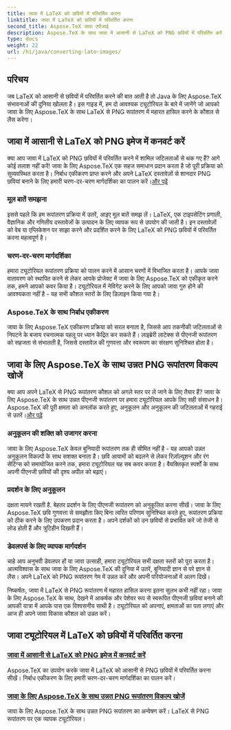 ```yaml
---
title: जावा में LaTeX को छवियों में परिवर्तित करना
linktitle: जावा में LaTeX को छवियों में परिवर्तित करना
second_title: Aspose.TeX जावा एपीआई
description: Aspose.TeX के साथ जावा में आसानी से LaTeX को PNG छवियों में परिवर्तित करें। निर्बाध एकीकरण के लिए हमारे व्यापक ट्यूटोरियल में उन्नत विकल्पों का अन्वेषण करें।
type: docs
weight: 22
url: /hi/java/converting-lato-images/
---
```


## परिचय

जब LaTeX को आसानी से छवियों में परिवर्तित करने की बात आती है तो Java के लिए Aspose.TeX संभावनाओं की दुनिया खोलता है। इस गाइड में, हम दो आवश्यक ट्यूटोरियल के बारे में जानेंगे जो आपको जावा के लिए Aspose.TeX के साथ LaTeX से PNG रूपांतरण में महारत हासिल करने के कौशल से लैस करेगा।

## जावा में आसानी से LaTeX को PNG इमेज में कनवर्ट करें

क्या आप जावा में LaTeX को PNG छवियों में परिवर्तित करने में शामिल जटिलताओं से थक गए हैं? आगे कोई तलाश नहीं करें! जावा के लिए Aspose.TeX एक सहज समाधान प्रदान करता है जो पूरी प्रक्रिया को सुव्यवस्थित करता है। निर्बाध एकीकरण प्राप्त करने और अपने LaTeX दस्तावेज़ों से शानदार PNG छवियां बनाने के लिए हमारी चरण-दर-चरण मार्गदर्शिका का पालन करें।[और पढ़ें](./png-conversion/)

### मूल बातें समझना

इससे पहले कि हम रूपांतरण प्रक्रिया में उतरें, आइए मूल बातें समझ लें। LaTeX, एक टाइपसेटिंग प्रणाली, वैज्ञानिक और गणितीय दस्तावेजों के उत्पादन के लिए व्यापक रूप से उपयोग की जाती है। इन दस्तावेज़ों को वेब या एप्लिकेशन पर साझा करने और प्रदर्शित करने के लिए LaTeX को PNG छवियों में परिवर्तित करना महत्वपूर्ण है।

### चरण-दर-चरण मार्गदर्शिका

हमारा ट्यूटोरियल रूपांतरण प्रक्रिया को पालन करने में आसान चरणों में विभाजित करता है। आपके जावा वातावरण को स्थापित करने से लेकर आपके प्रोजेक्ट में जावा के लिए Aspose.TeX को एकीकृत करने तक, हमने आपको कवर किया है। ट्यूटोरियल में नेविगेट करने के लिए आपको जावा गुरु होने की आवश्यकता नहीं है - यह सभी कौशल स्तरों के लिए डिज़ाइन किया गया है।

### Aspose.TeX के साथ निर्बाध एकीकरण

जावा के लिए Aspose.TeX एकीकरण प्रक्रिया को सरल बनाता है, जिससे आप तकनीकी जटिलताओं से निपटने के बजाय रचनात्मक पहलू पर ध्यान केंद्रित कर सकते हैं। लाइब्रेरी लाटेक्स से पीएनजी रूपांतरण को सहजता से संभालती है, जिससे दस्तावेज़ की गुणवत्ता और स्वरूपण का संरक्षण सुनिश्चित होता है।

## जावा के लिए Aspose.TeX के साथ उन्नत PNG रूपांतरण विकल्प खोजें

 क्या आप अपने LaTeX से PNG रूपांतरण कौशल को अगले स्तर पर ले जाने के लिए तैयार हैं? जावा के लिए Aspose.TeX के साथ उन्नत पीएनजी रूपांतरण पर हमारा ट्यूटोरियल आपके लिए सही संसाधन है। Aspose.TeX की पूरी क्षमता को अनलॉक करते हुए, अनुकूलन और अनुकूलन की जटिलताओं में गहराई से उतरें।[और पढ़ें](./advanced-png-conversion/)

### अनुकूलन की शक्ति को उजागर करना

जावा के लिए Aspose.TeX केवल बुनियादी रूपांतरण तक ही सीमित नहीं है - यह आपको उन्नत अनुकूलन विकल्पों के साथ सशक्त बनाता है। छवि आयामों को बदलने से लेकर रिज़ॉल्यूशन और रंग सेटिंग्स को समायोजित करने तक, हमारा ट्यूटोरियल यह सब कवर करता है। वैयक्तिकृत स्पर्शों के साथ अपनी पीएनजी छवियों की दृश्य अपील को बढ़ाएं।

### प्रदर्शन के लिए अनुकूलन

दक्षता मायने रखती है. बेहतर प्रदर्शन के लिए पीएनजी रूपांतरण को अनुकूलित करना सीखें। जावा के लिए Aspose.TeX छवि गुणवत्ता से समझौता किए बिना त्वरित परिणाम सुनिश्चित करते हुए, रूपांतरण प्रक्रिया को ठीक करने के लिए उपकरण प्रदान करता है। अपने दर्शकों को उन छवियों से प्रभावित करें जो तेजी से लोड होती हैं और त्रुटिहीन दिखती हैं।

### डेवलपर्स के लिए व्यापक मार्गदर्शन

चाहे आप अनुभवी डेवलपर हों या जावा उत्साही, हमारा ट्यूटोरियल सभी दक्षता स्तरों को पूरा करता है। आत्मविश्वास के साथ जावा के लिए Aspose.TeX की दुनिया में उतरें, बुनियादी ज्ञान से परे ज्ञान से लैस। अपने LaTeX को PNG रूपांतरण गेम में उन्नत करें और अपनी परियोजनाओं में अलग दिखें।

निष्कर्षतः, जावा में LaTeX से PNG रूपांतरण में महारत हासिल करना इतना सुलभ कभी नहीं रहा। जावा के लिए Aspose.TeX के साथ, देखने में आकर्षक और पेशेवर रूप से स्वरूपित पीएनजी छवियां बनाने की आपकी यात्रा में आपके पास एक विश्वसनीय साथी है। ट्यूटोरियल को अपनाएं, क्षमताओं का पता लगाएं और आज ही अपने जावा विकास कौशल को उन्नत करें।
## जावा ट्यूटोरियल में LaTeX को छवियों में परिवर्तित करना
### [जावा में आसानी से LaTeX को PNG इमेज में कनवर्ट करें](./png-conversion/)
Aspose.TeX का उपयोग करके जावा में LaTeX को आसानी से PNG छवियों में परिवर्तित करना सीखें। निर्बाध एकीकरण के लिए हमारी चरण-दर-चरण मार्गदर्शिका का पालन करें।
### [जावा के लिए Aspose.TeX के साथ उन्नत PNG रूपांतरण विकल्प खोजें](./advanced-png-conversion/)
जावा के लिए Aspose.TeX के साथ उन्नत PNG रूपांतरण का अन्वेषण करें। LaTeX से PNG रूपांतरण पर एक व्यापक ट्यूटोरियल।